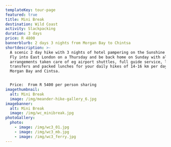```yaml
---
templateKey: tour-page
featured: true
title: Mini Break
destination: Wild Coast
activity: Slackpacking
duration: 3 days
price: R 4800
bannerblurb: 2 days 3 nights from Morgan Bay to Chintsa
shortdescription: >-
  A scenic 2 day hike with 3 nights of hotel pampering on the Sunshine Coast.
  Fly into East London on a Thursday and be back home on Sunday with all
  arrangements taken care of eg airport shuttles, full guide service, luggage
  transfers and packed lunches for your daily hikes of 14-16 km per day between
  Morgan Bay and Cintsa. 


  Price:  From R 5400 per person sharing
imagethumbnail:
  alt: Mini Break
  image: /img/meander-hike-gallery_6.jpg
imagebanner:
  alt: Mini Break
  image: /img/wc_minibreak.jpg
photoGallery:
  photo:
    - image: /img/wc3_01.jpg
    - image: /img/wc3_mb.jpg
    - image: /img/wc3_ferry.jpg
---
```

